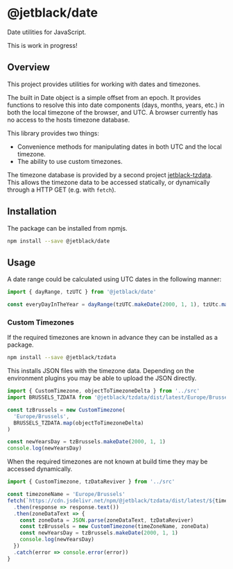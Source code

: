 # @jetblack/date

Date utilities for JavaScript.

This is work in progress!

## Overview

This project provides utilities for working with dates and timezones.

The built in Date object is a simple offset from an epoch. It provides functions
to resolve this into date components (days, months, years, etc.) in both the local
timezone of the browser, and UTC. A browser currently has no access to the hosts
timezone database.

This library provides two things:

* Convenience methods for manipulating dates in both UTC and the local timezone.
* The ability to use custom timezones.

The timezone database is provided by a second project [jetblack-tzdata](https://github.com/rob-blackbourn/jetblack-tzdata).
This allows the timezone data to be accessed statically, or dynamically through a HTTP GET (e.g. with `fetch`).

## Installation

The package can be installed from npmjs.

```bash
npm install --save @jetblack/date
```

## Usage

A date range could be calculated using UTC dates in the following manner:

```js
import { dayRange, tzUTC } from '@jetblack/date'

const everyDayInTheYear = dayRange(tzUTC.makeDate(2000, 1, 1), tzUtc.makeDate(2000, 12, 31), 1 tzUtc)
```

### Custom Timezones

If the required timezones are known in advance they can be installed as a package.

```bash
npm install --save @jetblack/tzdata
```

This installs JSON files with the timezone data. Depending on the environment plugins
you may be able to upload the JSON directly.

```js
import { CustomTimezone, objectToTimezoneDelta } from '../src'
import BRUSSELS_TZDATA from '@jetblack/tzdata/dist/latest/Europe/Brussels.json'

const tzBrussels = new CustomTimezone(
  'Europe/Brussels',
  BRUSSELS_TZDATA.map(objectToTimezoneDelta)
)

const newYearsDay = tzBrussels.makeDate(2000, 1, 1)
console.log(newYearsDay)
```

When the required timezones are not known at build time they may be accessed dynamically.

```js
import { CustomTimezone, tzDataReviver } from '../src'

const timezoneName = 'Europe/Brussels'
fetch(`https://cdn.jsdelivr.net/npm/@jetblack/tzdata/dist/latest/${timezoneName}.json`)
  .then(response => response.text())
  .then(zoneDataText => {
    const zoneData = JSON.parse(zoneDataText, tzDataReviver)
    const tzBrussels = new CustomTimezone(timeZoneName, zoneData)
    const newYearsDay = tzBrussels.makeDate(2000, 1, 1)
    console.log(newYearsDay)        
  })
  .catch(error => console.error(error))
}
```

